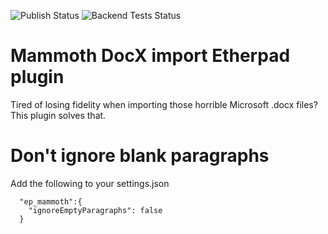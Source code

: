 ![Publish Status](https://github.com/ether/ep_mammoth/workflows/Node.js%20Package/badge.svg) ![Backend Tests Status](https://github.com/ether/ep_mammoth/workflows/Backend%20tests/badge.svg)

# Mammoth DocX import Etherpad plugin

Tired of losing fidelity when importing those horrible Microsoft .docx files?  This plugin solves that. 

# Don't ignore blank paragraphs

Add the following to your settings.json

```
  "ep_mammoth":{
    "ignoreEmptyParagraphs": false
  }
```
